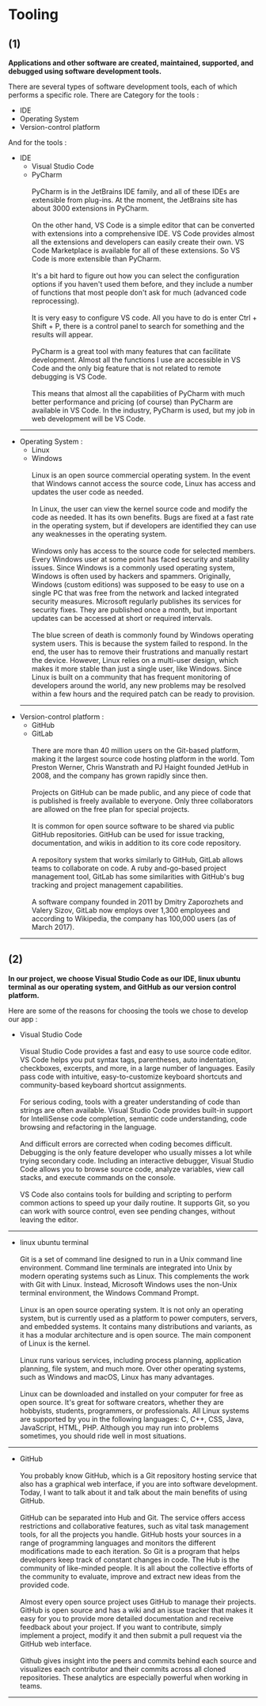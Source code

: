 # Tooling
## (1)
**Applications and other software are created, maintained, supported, and debugged using software development tools.**

There are several types of software development tools, each of which performs a specific role. There are Category for the tools :
+ IDE
+ Operating System
+ Version-control platform

And for the tools :
+ IDE
  + Visual Studio Code
  + PyCharm  
  \
  PyCharm is in the JetBrains IDE family, and all of these IDEs are extensible from plug-ins. At the moment, the JetBrains site has about 3000 extensions in PyCharm.  
  \
  On the other hand, VS Code is a simple editor that can be converted with extensions into a comprehensive IDE. VS Code provides almost all the extensions and developers can easily create their own. VS Code Marketplace is available for all of these extensions. So VS Code is more extensible than PyCharm.  
  \
  It's a bit hard to figure out how you can select the configuration options if you haven't used them before, and they include a number of functions that most people don't ask for much (advanced code reprocessing).  
  \
  It is very easy to configure VS code. All you have to do is enter Ctrl + Shift + P, there is a control panel to search for something and the results will appear.  
  \
  PyCharm is a great tool with many features that can facilitate development. Almost all the functions I use are accessible in VS Code and the only big feature that is not related to remote debugging is VS Code.  
  \
  This means that almost all the capabilities of PyCharm with much better performance and pricing (of course) than PyCharm are available in VS Code. In the industry, PyCharm is used, but my job in web development will be VS Code.  
  ---
+ Operating System :
  + Linux
  + Windows  
  \
  Linux is an open source commercial operating system. In the event that Windows cannot access the source code, Linux has access and updates the user code as needed.  
  \
  In Linux, the user can view the kernel source code and modify the code as needed. It has its own benefits. Bugs are fixed at a fast rate in the operating system, but if developers are identified they can use any weaknesses in the operating system.  
  \
  Windows only has access to the source code for selected members. Every Windows user at some point has faced security and stability issues. Since Windows is a commonly used operating system, Windows is often used by hackers and spammers. Originally, Windows (custom editions) was supposed to be easy to use on a single PC that was free from the network and lacked integrated security measures. Microsoft regularly publishes its services for security fixes. They are published once a month, but important updates can be accessed at short or required intervals.  
  \
  The blue screen of death is commonly found by Windows operating system users. This is because the system failed to respond. In the end, the user has to remove their frustrations and manually restart the device. However, Linux relies on a multi-user design, which makes it more stable than just a single user, like Windows. Since Linux is built on a community that has frequent monitoring of developers around the world, any new problems may be resolved within a few hours and the required patch can be ready to provision.
  ---
+ Version-control platform :
  + GitHub
  + GitLab  
  \
  There are more than 40 million users on the Git-based platform, making it the largest source code hosting platform in the world. Tom Preston Werner, Chris Wanstrath and PJ Haight founded JetHub in 2008, and the company has grown rapidly since then.  
  \
  Projects on GitHub can be made public, and any piece of code that is published is freely available to everyone. Only three collaborators are allowed on the free plan for special projects.  
  \
  It is common for open source software to be shared via public GitHub repositories. GitHub can be used for issue tracking, documentation, and wikis in addition to its core code repository.  
  \
  A repository system that works similarly to GitHub, GitLab allows teams to collaborate on code. A ruby ​​and-go-based project management tool, GitLab has some similarities with GitHub's bug tracking and project management capabilities.  
  \
  A software company founded in 2011 by Dmitry Zaporozhets and Valery Sizov, GitLab now employs over 1,300 employees and according to Wikipedia, the company has 100,000 users (as of March 2017).  
  ---
## (2)
**In our project, we choose Visual Studio Code as our IDE, linux ubuntu terminal as our operating system, and GitHub as our version control platform.**

Here are some of the reasons for choosing the tools we chose to develop our app :

+ Visual Studio Code  
  \
  Visual Studio Code provides a fast and easy to use source code editor. VS Code helps you put syntax tags, parentheses, auto indentation, checkboxes, excerpts, and more, in a large number of languages. Easily pass code with intuitive, easy-to-customize keyboard shortcuts and community-based keyboard shortcut assignments.  
  \
  For serious coding, tools with a greater understanding of code than strings are often available. Visual Studio Code provides built-in support for IntelliSense code completion, semantic code understanding, code browsing and refactoring in the language.  
  \
  And difficult errors are corrected when coding becomes difficult. Debugging is the only feature developer who usually misses a lot while trying secondary code. Including an interactive debugger, Visual Studio Code allows you to browse source code, analyze variables, view call stacks, and execute commands on the console.  
  \
  VS Code also contains tools for building and scripting to perform common actions to speed up your daily routine. It supports Git, so you can work with source control, even see pending changes, without leaving the editor.  
---
+ linux ubuntu terminal  
  \
  Git is a set of command line designed to run in a Unix command line environment. Command line terminals are integrated into Unix by modern operating systems such as Linux. This complements the work with Git with Linux. Instead, Microsoft Windows uses the non-Unix terminal environment, the Windows Command Prompt.  
  \
  Linux is an open source operating system. It is not only an operating system, but is currently used as a platform to power computers, servers, and embedded systems. It contains many distributions and variants, as it has a modular architecture and is open source. The main component of Linux is the kernel.  
  \
  Linux runs various services, including process planning, application planning, file system, and much more. Over other operating systems, such as Windows and macOS, Linux has many advantages.  
  \
  Linux can be downloaded and installed on your computer for free as open source. It's great for software creators, whether they are hobbyists, students, programmers, or professionals. All Linux systems are supported by you in the following languages: C, C++, CSS, Java, JavaScript, HTML, PHP. Although you may run into problems sometimes, you should ride well in most situations.  
---
+ GitHub  
  \
  You probably know GitHub, which is a Git repository hosting service that also has a graphical web interface, if you are into software development. Today, I want to talk about it and talk about the main benefits of using GitHub.  
  \
  GitHub can be separated into Hub and Git. The service offers access restrictions and collaborative features, such as vital task management tools, for all the projects you handle. GitHub hosts your sources in a range of programming languages ​​and monitors the different modifications made to each iteration. So Git is a program that helps developers keep track of constant changes in code. The Hub is the community of like-minded people. It is all about the collective efforts of the community to evaluate, improve and extract new ideas from the provided code.  
  \
  Almost every open source project uses GitHub to manage their projects. GitHub is open source and has a wiki and an issue tracker that makes it easy for you to provide more detailed documentation and receive feedback about your project. If you want to contribute, simply implement a project, modify it and then submit a pull request via the GitHub web interface.  
  \
  Github gives insight into the peers and commits behind each source and visualizes each contributor and their commits across all cloned repositories. These analytics are especially powerful when working in teams.
---